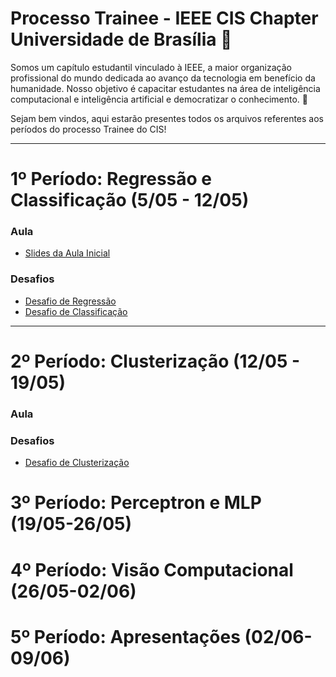 # Processo Trainee - IEEE CIS Chapter Universidade de Brasília 🚀

Somos um capítulo estudantil vinculado à IEEE, a maior organização profissional do mundo dedicada ao avanço da tecnologia em benefício da humanidade. Nosso objetivo é capacitar estudantes na área de inteligência computacional e inteligência artificial e democratizar o conhecimento. 🎯

Sejam bem vindos, aqui estarão presentes todos os arquivos referentes aos períodos do processo Trainee do CIS!

---
# 1º Período: Regressão e Classificação (5/05 - 12/05)

### Aula
- [Slides da Aula Inicial](./1%C2%B0%20Per%C3%ADodo/1%20-%20Aula.pdf)

### Desafios
- [Desafio de Regressão](1%C2%B0%20Per%C3%ADodo/2%20-%20Atividade%20Regress%C3%A3o.pdf)
- [Desafio de Classificação](1%C2%B0%20Per%C3%ADodo/3%20-%20Atividade%20Classifica%C3%A7%C3%A3o.pdf)

---
# 2º Período: Clusterização (12/05 - 19/05)

### Aula

### Desafios
- [Desafio de Clusterização](2°%20Período/03%20-%20Atividade%20Clusterização.pdf)

# 3º Período: Perceptron e MLP (19/05-26/05)
# 4º Período: Visão Computacional (26/05-02/06)
# 5º Período: Apresentações (02/06-09/06)
